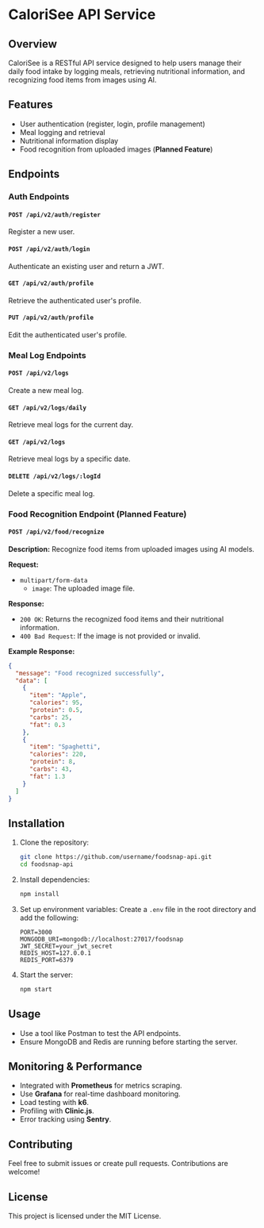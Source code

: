 # CaloriSee API Service

## Overview
CaloriSee is a RESTful API service designed to help users manage their daily food intake by logging meals, retrieving nutritional information, and recognizing food items from images using AI.

## Features
- User authentication (register, login, profile management)
- Meal logging and retrieval
- Nutritional information display
- Food recognition from uploaded images (**Planned Feature**)

## Endpoints

### **Auth Endpoints**
#### `POST /api/v2/auth/register`
Register a new user.

#### `POST /api/v2/auth/login`
Authenticate an existing user and return a JWT.

#### `GET /api/v2/auth/profile`
Retrieve the authenticated user's profile.

#### `PUT /api/v2/auth/profile`
Edit the authenticated user's profile.

### **Meal Log Endpoints**
#### `POST /api/v2/logs`
Create a new meal log.

#### `GET /api/v2/logs/daily`
Retrieve meal logs for the current day.

#### `GET /api/v2/logs`
Retrieve meal logs by a specific date.

#### `DELETE /api/v2/logs/:logId`
Delete a specific meal log.

### **Food Recognition Endpoint (Planned Feature)**
#### `POST /api/v2/food/recognize`
**Description:** Recognize food items from uploaded images using AI models.

**Request:**
- `multipart/form-data`
  - `image`: The uploaded image file.

**Response:**
- `200 OK`: Returns the recognized food items and their nutritional information.
- `400 Bad Request`: If the image is not provided or invalid.

**Example Response:**
```json
{
  "message": "Food recognized successfully",
  "data": [
    {
      "item": "Apple",
      "calories": 95,
      "protein": 0.5,
      "carbs": 25,
      "fat": 0.3
    },
    {
      "item": "Spaghetti",
      "calories": 220,
      "protein": 8,
      "carbs": 43,
      "fat": 1.3
    }
  ]
}
```

## Installation

1. Clone the repository:
   ```bash
   git clone https://github.com/username/foodsnap-api.git
   cd foodsnap-api
   ```

2. Install dependencies:
   ```bash
   npm install
   ```

3. Set up environment variables:
   Create a `.env` file in the root directory and add the following:
   ```env
   PORT=3000
   MONGODB_URI=mongodb://localhost:27017/foodsnap
   JWT_SECRET=your_jwt_secret
   REDIS_HOST=127.0.0.1
   REDIS_PORT=6379
   ```

4. Start the server:
   ```bash
   npm start
   ```

## Usage

- Use a tool like Postman to test the API endpoints.
- Ensure MongoDB and Redis are running before starting the server.

## Monitoring & Performance
- Integrated with **Prometheus** for metrics scraping.
- Use **Grafana** for real-time dashboard monitoring.
- Load testing with **k6**.
- Profiling with **Clinic.js**.
- Error tracking using **Sentry**.

## Contributing
Feel free to submit issues or create pull requests. Contributions are welcome!

## License
This project is licensed under the MIT License.

